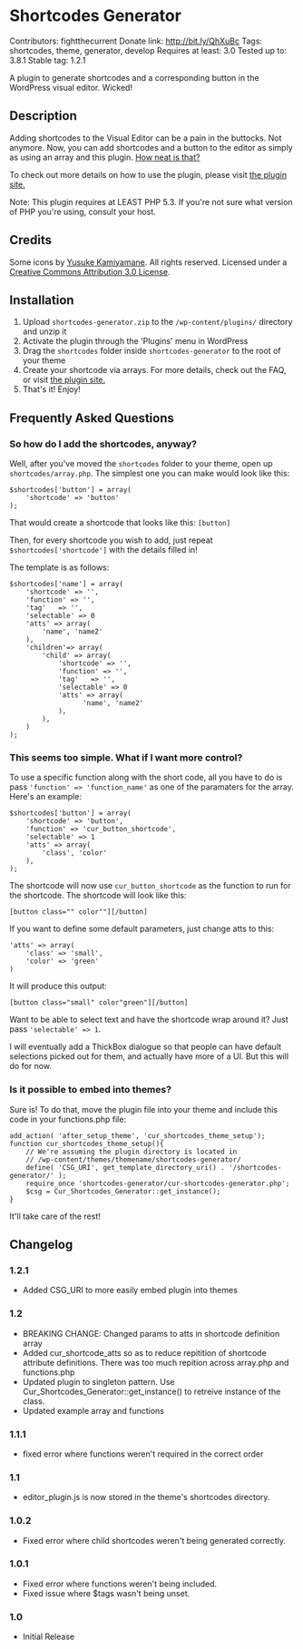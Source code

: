 # Shortcodes Generator #
Contributors: fightthecurrent
Donate link: http://bit.ly/QhXuBc
Tags: shortcodes, theme, generator, develop
Requires at least: 3.0
Tested up to: 3.8.1
Stable tag: 1.2.1

A plugin to generate shortcodes and a corresponding button in the WordPress visual editor. Wicked!

## Description ##

Adding shortcodes to the Visual Editor can be a pain in the buttocks. Not anymore.
Now, you can add shortcodes and a button to the editor as simply as using an
array and this plugin. [How neat is that?](http://bit.ly/Pvj4ie)

To check out more details on how to use the plugin, please visit [the plugin site.](http://fightthecurrent.org/plugins/shortcodes-generator)

Note: This plugin requires at LEAST PHP 5.3. If you're not sure what version of PHP you're using, consult your host.

## Credits ##

Some icons by [Yusuke Kamiyamane](http://p.yusukekamiyamane.com/). All rights reserved. Licensed under a [Creative Commons Attribution 3.0 License](href="http://creativecommons.org/licenses/by/3.0/).

## Installation ##

1. Upload `shortcodes-generator.zip` to the `/wp-content/plugins/` directory and unzip it
2. Activate the plugin through the 'Plugins' menu in WordPress
3. Drag the `shortcodes` folder inside `shortcodes-generator` to the root of your theme
4. Create your shortcode via arrays. For more details, check out the FAQ, or visit [the plugin site.](http://fightthecurrent.org/plugins/shortcodes-generator)
5. That's it! Enjoy!

## Frequently Asked Questions ##

### So how do I add the shortcodes, anyway? ###

Well, after you've moved the `shortcodes` folder to your theme, open up
`shortcodes/array.php`. The simplest one you can make would look like this:

	$shortcodes['button'] = array(
		'shortcode'	=> 'button'
	);

That would create a shortcode that looks like this: `[button]`

Then, for every shortcode you wish to add, just repeat
`$shortcodes['shortcode']` with the details filled in!

The template is as follows:

	$shortcodes['name'] = array(
		'shortcode'	=> '',
		'function' => '',
		'tag'	=> '',
		'selectable' => 0
		'atts' => array(
			'name', 'name2'
		),
		'children'=> array(
			'child' => array(
				'shortcode' => '',
				'function' => '',
				'tag'	=> '',
				'selectable' => 0
				'atts' => array(
				      'name', 'name2'
				),
			),
		)
	);

### This seems too simple. What if I want more control? ###

To use a specific function along with the short code, all you have to do is pass
`'function' => 'function_name'` as one of the paramaters for the array. Here's
an example:

	$shortcodes['button'] = array(
		'shortcode' => 'button',
		'function' => 'cur_button_shortcode',
		'selectable' => 1
		'atts' => array(
			'class', 'color'
		),
	);

The shortcode will now use `cur_button_shortcode` as the function to run for
the shortcode. The shortcode will look like this:

	[button class="" color""][/button]

If you want to define some default parameters, just change atts to this:

	'atts' => array(
		'class' => 'small',
		'color' => 'green'
	)

It will produce this output:

	[button class="small" color"green"][/button]

Want to be able to select text and have the shortcode wrap around it? Just pass
`'selectable' => 1`.

I will eventually add a ThickBox dialogue so that people can have default
selections picked out for them, and actually have more of a UI. But this will
do for now.

### Is it possible to embed into themes? ###

Sure is! To do that, move the plugin file into your theme and include this code
in your functions.php file:

	add_action( 'after_setup_theme', 'cur_shortcodes_theme_setup');
	function cur_shortcodes_theme_setup(){
		// We're assuming the plugin directory is located in
		// /wp-content/themes/themename/shortcodes-generator/
		define( 'CSG_URI', get_template_directory_uri() . '/shortcodes-generator/' );
		require_once 'shortcodes-generator/cur-shortcodes-generator.php';
		$csg = Cur_Shortcodes_Generator::get_instance();
	}

It'll take care of the rest!


## Changelog ##

### 1.2.1 ###
* Added CSG_URI to more easily embed plugin into themes

### 1.2 ###
* BREAKING CHANGE: Changed params to atts in shortcode definition array
* Added cur_shortcode_atts so as to reduce repitition of shortcode attribute definitions. There was too much repition across array.php and functions.php
* Updated plugin to singleton pattern. Use Cur_Shortcodes_Generator::get_instance() to retreive instance of the class.
* Updated example array and functions

### 1.1.1 ###
* fixed error where functions weren't required in the correct order

### 1.1 ###
* editor_plugin.js is now stored in the theme's shortcodes directory.

### 1.0.2 ###
* Fixed error where child shortcodes weren't being generated correctly.

### 1.0.1 ###
* Fixed error where functions weren't being included.
* Fixed issue where $tags wasn't being unset.

### 1.0 ###
* Initial Release

